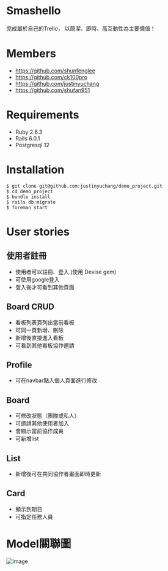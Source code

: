 # Smashello

完成屬於自己的Trello，
以簡潔、即時、高互動性為主要價值！

# Members

* https://github.com/shunfenglee
* https://github.com/ck100pro
* https://github.com/justinyuchang
* https://github.com/shufan951

# Requirements

* Ruby 2.6.3
* Rails 6.0.1
* Postgresql 12

# Installation

```
$ git clone git@github.com:justinyuchang/demo_project.git  
$ cd demo_project
$ bundle install   
$ rails db:migrate
$ foreman start
```

# User stories
## 使用者註冊
- 使用者可以註冊、登入 (使用 Devise gem)
- 可使用google登入
- 登入後才可看到其他頁面

## Board CRUD
- 看板列表頁列出當前看板
- 可同一頁新增、刪除
- 新增後直接進入看板
- 可看到其他看板協作邀請

## Profile
- 可在navbar點入個人頁面進行修改

## Board
- 可修改狀態（團隊或私人）
- 可邀請其他使用者加入
- 會顯示當前協作成員
- 可新增list

## List
- 新增後可在共同協作者畫面即時更新

## Card
- 顯示到期日
- 可指定任務人員

# Model關聯圖
![image](https://github.com/justinyuchang/Smashello/blob/master/reference/model%E9%97%9C%E8%81%AF%E5%9C%96.001.jpeg)

